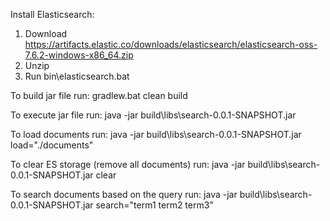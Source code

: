 Install Elasticsearch:
1. Download https://artifacts.elastic.co/downloads/elasticsearch/elasticsearch-oss-7.6.2-windows-x86_64.zip
2. Unzip
3. Run bin\elasticsearch.bat

To build jar file run:
gradlew.bat clean build

To execute jar file run:
java -jar build\libs\search-0.0.1-SNAPSHOT.jar <arg>

To load documents run:
java -jar build\libs\search-0.0.1-SNAPSHOT.jar load="./documents"

To clear ES storage (remove all documents) run:
java -jar build\libs\search-0.0.1-SNAPSHOT.jar clear

To search documents based on the query run:
java -jar build\libs\search-0.0.1-SNAPSHOT.jar search="term1 term2 term3"
